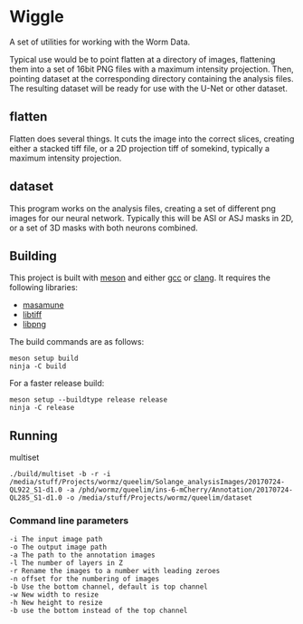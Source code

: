 # Wiggle

A set of utilities for working with the Worm Data. 

Typical use would be to point flatten at a directory of images, flattening them into a set of 16bit PNG files with a maximum intensity projection. Then, pointing dataset at the corresponding directory containing the analysis files. The resulting dataset will be ready for use with the U-Net or other dataset.

## flatten

Flatten does several things. It cuts the image into the correct slices, creating either a stacked tiff file, or a 2D projection tiff of somekind, typically a maximum intensity projection.

## dataset

This program works on the analysis files, creating a set of different png images for our neural network. Typically this will be ASI or ASJ masks in 2D, or a set of 3D masks with both neurons combined.

## Building

This project is built with [meson]() and either [gcc]() or [clang](). It requires the following libraries:

* [masamune]()
* [libtiff]()
* [libpng]()

The build commands are as follows:

    meson setup build
    ninja -C build

For a faster release build:

    meson setup --buildtype release release
    ninja -C release

## Running

multiset

    ./build/multiset -b -r -i /media/stuff/Projects/wormz/queelim/Solange_analysisImages/20170724-QL922_S1-d1.0 -a /phd/wormz/queelim/ins-6-mCherry/Annotation/20170724-QL285_S1-d1.0 -o /media/stuff/Projects/wormz/queelim/dataset


### Command line parameters

    -i The input image path
    -o The output image path
    -a The path to the annotation images
    -l The number of layers in Z
    -r Rename the images to a number with leading zeroes
    -n offset for the numbering of images
    -b Use the bottom channel, default is top channel
    -w New width to resize
    -h New height to resize
    -b use the bottom instead of the top channel
